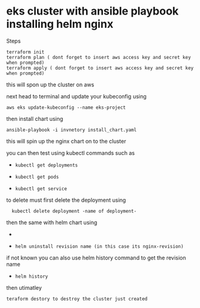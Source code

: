 # eks cluster with ansible playbook installing helm nginx 
Steps 

    terraform init
    terraform plan ( dont forget to insert aws access key and secret key when prompted)
    terraform apply ( dont forget to insert aws access key and secret key when prompted)
this will spon up the cluster on aws 

next head to terminal and update your kubeconfig using 

    aws eks update-kubeconfig --name eks-project

then install chart using 

    ansible-playbook -i invnetory install_chart.yaml

this will spin up the nginx chart on to the cluster 

you can then test using kubectl commands such as 

-     kubectl get deployments
-     kubectl get pods
-     kubectl get service

to delete must first delete the deployment using

      kubectl delete deployment -name of deployment-

then the same with helm chart using 

-
-     helm uninstall revision name (in this case its nginx-revision) 

if not known you can also use helm history command to get the revision name

-     helm history    

then utimatley 

    teraform destory to destroy the cluster just created 

 
  
